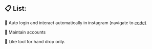 ## 📋 List:
📌 Auto login and interact automatically in instagram (navigate to [code](https://github.com/hoai97nam/telegram_bot/blob/master/others/insta_bot.py)).

📌 Maintain accounts

📌 Like tool for hand drop only.
